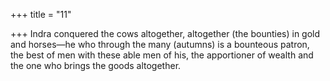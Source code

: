 +++
title = "11"

+++
Indra conquered the cows altogether, altogether (the bounties) in gold and  horses—he who through the many (autumns) is a bounteous patron,  
the best of men with these able men of his, the apportioner of wealth  and the one who brings the goods altogether.  